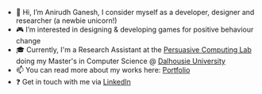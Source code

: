 - 👋 Hi, I’m Anirudh Ganesh, I consider myself as a developer, designer and researcher (a newbie unicorn!)
- :video_game: I’m interested in designing & developing games for positive behaviour change
- :mortar_board: Currently, I'm a Research Assistant at the <a href="https://pcl.cs.dal.ca/"> Persuasive Computing Lab </a> doing my Master's in Computer Science @ <a href="https://www.dal.ca/">Dalhousie University</a>
- 📫 You can read more about my works here: <a href="https://anirudh-ganesh.web.app/">Portfolio</a>
- :question: Get in touch with me via <a href="https://www.linkedin.com/in/anirudh-ganesh07/">LinkedIn</a>
<!---
AniG007/AniG007 is a ✨ special ✨ repository because its `README.md` (this file) appears on your GitHub profile.
You can click the Preview link to take a look at your changes.
--->
